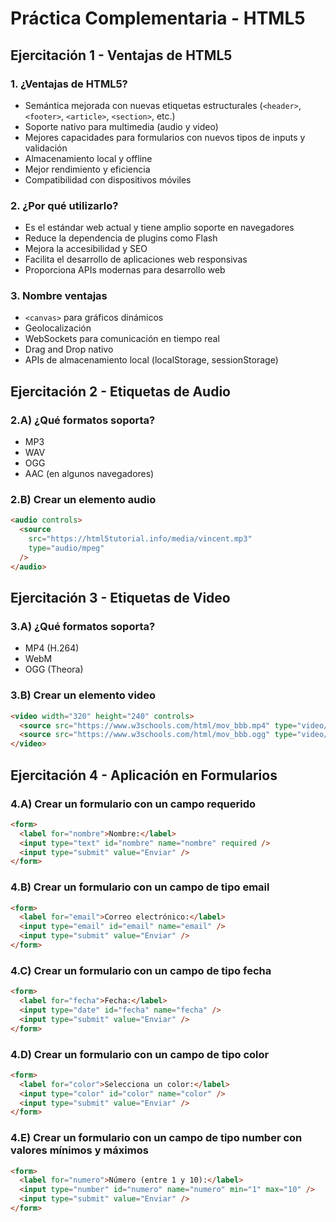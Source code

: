 # Práctica Complementaria - HTML5

## Ejercitación 1 - Ventajas de HTML5

### 1. ¿Ventajas de HTML5?

- Semántica mejorada con nuevas etiquetas estructurales (`<header>`, `<footer>`, `<article>`, `<section>`, etc.)
- Soporte nativo para multimedia (audio y video)
- Mejores capacidades para formularios con nuevos tipos de inputs y validación
- Almacenamiento local y offline
- Mejor rendimiento y eficiencia
- Compatibilidad con dispositivos móviles

### 2. ¿Por qué utilizarlo?

- Es el estándar web actual y tiene amplio soporte en navegadores
- Reduce la dependencia de plugins como Flash
- Mejora la accesibilidad y SEO
- Facilita el desarrollo de aplicaciones web responsivas
- Proporciona APIs modernas para desarrollo web

### 3. Nombre ventajas

- `<canvas>` para gráficos dinámicos
- Geolocalización
- WebSockets para comunicación en tiempo real
- Drag and Drop nativo
- APIs de almacenamiento local (localStorage, sessionStorage)

## Ejercitación 2 - Etiquetas de Audio

### 2.A) ¿Qué formatos soporta?

- MP3
- WAV
- OGG
- AAC (en algunos navegadores)

### 2.B) Crear un elemento audio

```html
<audio controls>
  <source
    src="https://html5tutorial.info/media/vincent.mp3"
    type="audio/mpeg"
  />
</audio>
```

## Ejercitación 3 - Etiquetas de Video

### 3.A) ¿Qué formatos soporta?

- MP4 (H.264)
- WebM
- OGG (Theora)

### 3.B) Crear un elemento video

```html
<video width="320" height="240" controls>
  <source src="https://www.w3schools.com/html/mov_bbb.mp4" type="video/mp4" />
  <source src="https://www.w3schools.com/html/mov_bbb.ogg" type="video/ogg" />
</video>
```

## Ejercitación 4 - Aplicación en Formularios

### 4.A) Crear un formulario con un campo requerido

```html
<form>
  <label for="nombre">Nombre:</label>
  <input type="text" id="nombre" name="nombre" required />
  <input type="submit" value="Enviar" />
</form>
```

### 4.B) Crear un formulario con un campo de tipo email

```html
<form>
  <label for="email">Correo electrónico:</label>
  <input type="email" id="email" name="email" />
  <input type="submit" value="Enviar" />
</form>
```

### 4.C) Crear un formulario con un campo de tipo fecha

```html
<form>
  <label for="fecha">Fecha:</label>
  <input type="date" id="fecha" name="fecha" />
  <input type="submit" value="Enviar" />
</form>
```

### 4.D) Crear un formulario con un campo de tipo color

```html
<form>
  <label for="color">Selecciona un color:</label>
  <input type="color" id="color" name="color" />
  <input type="submit" value="Enviar" />
</form>
```

### 4.E) Crear un formulario con un campo de tipo number con valores mínimos y máximos

```html
<form>
  <label for="numero">Número (entre 1 y 10):</label>
  <input type="number" id="numero" name="numero" min="1" max="10" />
  <input type="submit" value="Enviar" />
</form>
```
